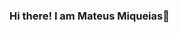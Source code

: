 ### Hi there! I am Mateus Miqueias👋

<!--
**mateus-miqueias/mateus-miqueias** is a ✨ _special_ ✨ repository because its `README.md` (this file) appears on your GitHub profile.

Here are some ideas to get you started:

- 🔭 I’m currently working on ...
- 🌱 I’m currently learning React & Node...
- 👯 I’m looking to collaborate on ...
- 💬 Ask me about ...
- 📫 How to reach me: devmiqueias@gmail.com...
- 😄 Pronouns: ...
- ⚡ Fun fact: ...
-->
